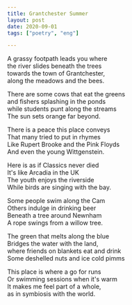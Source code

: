 ```yaml
---
title: Grantchester Summer
layout: post
date: 2020-09-01
tags: ["poetry", "eng"]

---
```


A grassy footpath leads you where  
the river slides beneath the trees  
towards the town of Grantchester,   
along the meadows and the bees.  

There are some cows that eat the greens  
and fishers splashing in the ponds  
while students punt along the streams   
The sun sets orange far beyond.   

There is a peace this place conveys  
That many tried to put in rhymes   
Like Rupert Brooke and the Pink Floyds  
And even the young Wittgenstein.   

Here is as if Classics never died  
It's like Arcadia in the UK  
The youth enjoys the riverside  
While birds are singing with the bay.   

Some people swim along the Cam  
Others indulge in drinking beer  
Beneath a tree around Newnham   
A rope swings from a willow tree.   
 
The green that melts along the blue   
Bridges the water with the land,   
where friends on blankets eat and drink  
Some deshelled nuts and ice cold pimms  

This place is where a go for runs  
Or swimming sessions when it's warm  
It makes me feel part of a whole,   
as in symbiosis with the world.   


